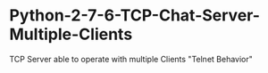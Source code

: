 # Python-2-7-6-TCP-Chat-Server-Multiple-Clients
TCP Server able to operate with multiple Clients "Telnet Behavior"
